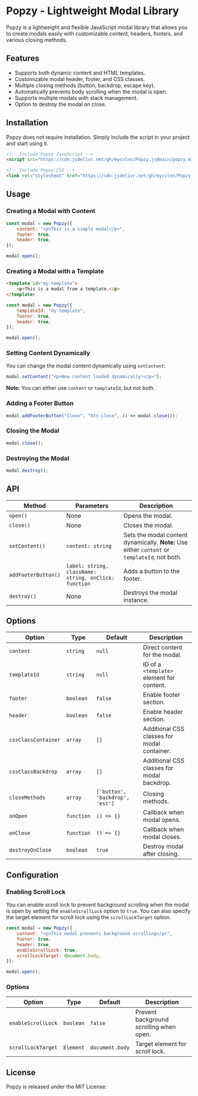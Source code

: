# Popzy - Lightweight Modal Library

Popzy is a lightweight and flexible JavaScript modal library that allows you to create modals easily with customizable content, headers, footers, and various closing methods.

## Features

-   Supports both dynamic content and HTML templates.
-   Customizable modal header, footer, and CSS classes.
-   Multiple closing methods (button, backdrop, escape key).
-   Automatically prevents body scrolling when the modal is open.
-   Supports multiple modals with stack management.
-   Option to destroy the modal on close.

## Installation

Popzy does not require installation. Simply include the script in your project and start using it.

```html
<!-- Include Popzy JavaScript -->
<script src="https://cdn.jsdelivr.net/gh/mycvlnn/Popzy.js@main/popzy.min.js"></script>

<!-- Include Popzy CSS -->
<link rel="stylesheet" href="https://cdn.jsdelivr.net/gh/mycvlnn/Popzy.js@main/popzy.min.css" />
```

## Usage

### Creating a Modal with Content

```javascript
const modal = new Popzy({
    content: "<p>This is a simple modal</p>",
    footer: true,
    header: true,
});

modal.open();
```

### Creating a Modal with a Template

```html
<template id="my-template">
    <p>This is a modal from a template.</p>
</template>
```

```javascript
const modal = new Popzy({
    templateId: "my-template",
    footer: true,
    header: true,
});

modal.open();
```

### Setting Content Dynamically

You can change the modal content dynamically using `setContent`:

```javascript
modal.setContent("<p>New content loaded dynamically!</p>");
```

**Note:** You can either use `content` or `templateId`, but not both.

### Adding a Footer Button

```javascript
modal.addFooterButton("Close", "btn-close", () => modal.close());
```

### Closing the Modal

```javascript
modal.close();
```

### Destroying the Modal

```javascript
modal.destroy();
```

## API

| Method              | Parameters                                            | Description                                                                                   |
| ------------------- | ----------------------------------------------------- | --------------------------------------------------------------------------------------------- |
| `open()`            | None                                                  | Opens the modal.                                                                              |
| `close()`           | None                                                  | Closes the modal.                                                                             |
| `setContent()`      | `content: string`                                     | Sets the modal content dynamically. **Note:** Use either `content` or `templateId`, not both. |
| `addFooterButton()` | `label: string, className: string, onClick: function` | Adds a button to the footer.                                                                  |
| `destroy()`         | None                                                  | Destroys the modal instance.                                                                  |

## Options

| Option              | Type       | Default                         | Description                                 |
| ------------------- | ---------- | ------------------------------- | ------------------------------------------- |
| `content`           | `string`   | `null`                          | Direct content for the modal.               |
| `templateId`        | `string`   | `null`                          | ID of a `<template>` element for content.   |
| `footer`            | `boolean`  | `false`                         | Enable footer section.                      |
| `header`            | `boolean`  | `false`                         | Enable header section.                      |
| `cssClassContainer` | `array`    | `[]`                            | Additional CSS classes for modal container. |
| `cssClassBackdrop`  | `array`    | `[]`                            | Additional CSS classes for modal backdrop.  |
| `closeMethods`      | `array`    | `['button', 'backdrop', 'esc']` | Closing methods.                            |
| `onOpen`            | `function` | `() => {}`                      | Callback when modal opens.                  |
| `onClose`           | `function` | `() => {}`                      | Callback when modal closes.                 |
| `destroyOnClose`    | `boolean`  | `true`                          | Destroy modal after closing.                |

## Configuration

### Enabling Scroll Lock

You can enable scroll lock to prevent background scrolling when the modal is open by setting the `enableScrollLock` option to `true`. You can also specify the target element for scroll lock using the `scrollLockTarget` option.

```javascript
const modal = new Popzy({
    content: "<p>This modal prevents background scrolling</p>",
    footer: true,
    header: true,
    enableScrollLock: true,
    scrollLockTarget: document.body,
});

modal.open();
```

### Options

| Option             | Type      | Default         | Description                             |
| ------------------ | --------- | --------------- | --------------------------------------- |
| `enableScrollLock` | `boolean` | `false`         | Prevent background scrolling when open. |
| `scrollLockTarget` | `Element` | `document.body` | Target element for scroll lock.         |

## License

Popzy is released under the MIT License.
